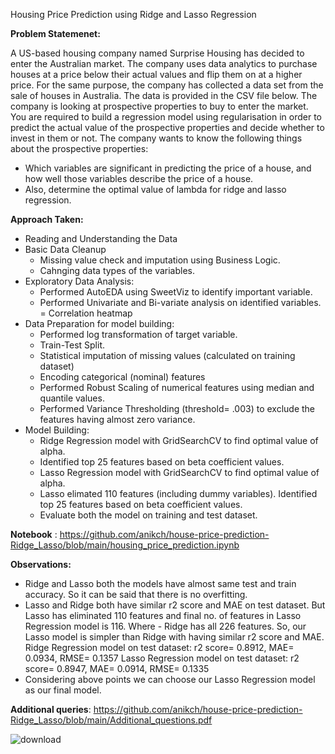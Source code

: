 Housing Price Prediction using Ridge and Lasso Regression

**Problem Statemenet:**

A US-based housing company named Surprise Housing has decided to enter the Australian market. The company uses data analytics to purchase houses at a price below their actual values and flip them on at a higher price. For the same purpose, the company has collected a data set from the sale of houses in Australia. The data is provided in the CSV file below. The company is looking at prospective properties to buy to enter the market. You are required to build a regression model using regularisation in order to predict the actual value of the prospective properties and decide whether to invest in them or not. The company wants to know the following things about the prospective properties:

- Which variables are significant in predicting the price of a house, and how well those variables describe the price of a house.
- Also, determine the optimal value of lambda for ridge and lasso regression.

**Approach Taken:**
- Reading and Understanding the Data
- Basic Data Cleanup
  - Missing value check and imputation using Business Logic.
  - Cahnging data types of the variables.
- Exploratory Data Analysis:
  - Performed AutoEDA using SweetViz to identify important variable.
  - Performed Univariate and Bi-variate analysis on identified variables.
  = Correlation heatmap
- Data Preparation for model building:
  - Performed log transformation of target variable.
  - Train-Test Split.
  - Statistical imputation of missing values (calculated on training dataset)
  - Encoding categorical (nominal) features
  - Performed Robust Scaling of numerical features using median and quantile values.
  - Performed Variance Thresholding (threshold= .003) to exclude the features having almost zero variance.
- Model Building:
  - Ridge Regression model with GridSearchCV to find optimal value of alpha.
  - Identified top 25 features based on beta coefficient values.
  - Lasso Regression model with GridSearchCV to find optimal value of alpha.
  - Lasso elimated 110 features (including dummy variables). Identified top 25 features based on beta coefficient values.
  - Evaluate both the model on training and test dataset.

**Notebook** : https://github.com/anikch/house-price-prediction-Ridge_Lasso/blob/main/housing_price_prediction.ipynb

**Observations:**
  - Ridge and Lasso both the models have almost same test and train accuracy. So it can be said that there is no overfitting.
  - Lasso and Ridge both have similar r2 score and MAE on test dataset. But Lasso has eliminated 110 features and final no. of features in Lasso Regression model is 116. Where     - Ridge has all 226 features. So, our Lasso model is simpler than Ridge with having similar r2 score and MAE.
        Ridge Regression model on test dataset: r2 score= 0.8912, MAE= 0.0934, RMSE= 0.1357
        Lasso Regression model on test dataset: r2 score= 0.8947, MAE= 0.0914, RMSE= 0.1335
  - Considering above points we can choose our Lasso Regression model as our final model.

**Additional queries**: https://github.com/anikch/house-price-prediction-Ridge_Lasso/blob/main/Additional_questions.pdf

   ![download](https://user-images.githubusercontent.com/77941537/137640772-e7149f0e-1351-4f5c-8073-a65e19017882.png)
